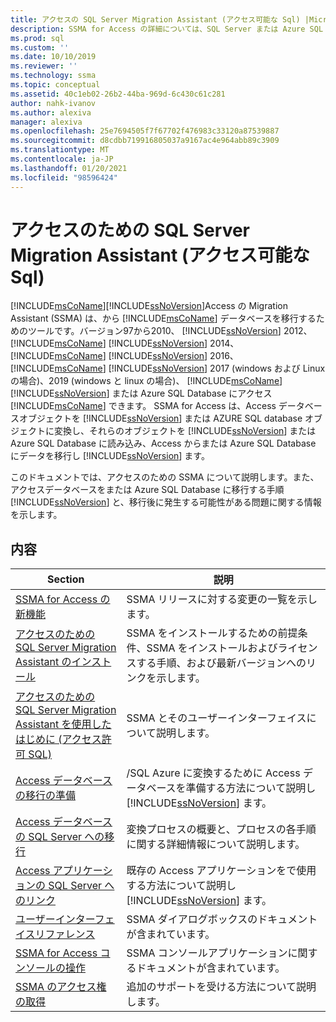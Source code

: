 ```yaml
---
title: アクセスの SQL Server Migration Assistant (アクセス可能な Sql) |Microsoft Docs
description: SSMA for Access の詳細については、SQL Server または Azure SQL Database にアクセスデータベースを移行するための詳細な手順に関するページを参照してください。
ms.prod: sql
ms.custom: ''
ms.date: 10/10/2019
ms.reviewer: ''
ms.technology: ssma
ms.topic: conceptual
ms.assetid: 40c1eb02-26b2-44ba-969d-6c430c61c281
author: nahk-ivanov
ms.author: alexiva
manager: alexiva
ms.openlocfilehash: 25e7694505f7f67702f476983c33120a87539887
ms.sourcegitcommit: d8cdbb719916805037a9167ac4e964abb89c3909
ms.translationtype: MT
ms.contentlocale: ja-JP
ms.lasthandoff: 01/20/2021
ms.locfileid: "98596424"
---
```

# <a name="sql-server-migration-assistant-for-access-accesstosql"></a>アクセスのための SQL Server Migration Assistant (アクセス可能な Sql)

[!INCLUDE[msCoName](../../includes/msconame_md.md)][!INCLUDE[ssNoVersion](../../includes/ssnoversion-md.md)]Access の Migration Assistant (SSMA) は、から [!INCLUDE[msCoName](../../includes/msconame_md.md)] データベースを移行するためのツールです。バージョン97から2010、 [!INCLUDE[ssNoVersion](../../includes/ssnoversion-md.md)] 2012、 [!INCLUDE[msCoName](../../includes/msconame_md.md)] [!INCLUDE[ssNoVersion](../../includes/ssnoversion-md.md)] 2014、 [!INCLUDE[msCoName](../../includes/msconame_md.md)] [!INCLUDE[ssNoVersion](../../includes/ssnoversion-md.md)] 2016、 [!INCLUDE[msCoName](../../includes/msconame_md.md)] [!INCLUDE[ssNoVersion](../../includes/ssnoversion-md.md)] 2017 (windows および Linux の場合)、2019 (windows と linux の場合)、 [!INCLUDE[msCoName](../../includes/msconame_md.md)] [!INCLUDE[ssNoVersion](../../includes/ssnoversion-md.md)] または Azure SQL Database にアクセス [!INCLUDE[msCoName](../../includes/msconame_md.md)] できます。 SSMA for Access は、Access データベースオブジェクトを [!INCLUDE[ssNoVersion](../../includes/ssnoversion-md.md)] または AZURE SQL database オブジェクトに変換し、それらのオブジェクトを [!INCLUDE[ssNoVersion](../../includes/ssnoversion-md.md)] または Azure SQL Database に読み込み、Access からまたは Azure SQL Database にデータを移行し [!INCLUDE[ssNoVersion](../../includes/ssnoversion-md.md)] ます。
  
このドキュメントでは、アクセスのための SSMA について説明します。また、アクセスデータベースをまたは Azure SQL Database に移行する手順 [!INCLUDE[ssNoVersion](../../includes/ssnoversion-md.md)] と、移行後に発生する可能性がある問題に関する情報を示します。  
  
## <a name="contents"></a>内容  
  
|Section|説明|
|-----------|---------------|
|[SSMA for Access の新機能](./what-s-new-in-ssma-for-access-accesstosql.md)|SSMA リリースに対する変更の一覧を示します。|  
|[アクセスのための SQL Server Migration Assistant のインストール](installing-sql-server-migration-assistant-for-access-accesstosql.md)|SSMA をインストールするための前提条件、SSMA をインストールおよびライセンスする手順、および最新バージョンへのリンクを示します。|  
|[アクセスのための SQL Server Migration Assistant を使用したはじめに &#40;アクセス許可 SQL&#41;](../../ssma/access/getting-started-with-sql-server-migration-assistant-for-access-accesstosql.md)|SSMA とそのユーザーインターフェイスについて説明します。|  
|[Access データベースの移行の準備](preparing-access-databases-for-migration-accesstosql.md)|/SQL Azure に変換するために Access データベースを準備する方法について説明し [!INCLUDE[ssNoVersion](../../includes/ssnoversion-md.md)] ます。|  
|[Access データベースの SQL Server への移行](migrating-access-databases-to-sql-server-azure-sql-db-accesstosql.md)|変換プロセスの概要と、プロセスの各手順に関する詳細情報について説明します。|  
|[Access アプリケーションの SQL Server へのリンク](linking-access-applications-to-sql-server-azure-sql-db-accesstosql.md)|既存の Access アプリケーションをで使用する方法について説明し [!INCLUDE[ssNoVersion](../../includes/ssnoversion-md.md)] ます。|  
|[ユーザーインターフェイスリファレンス](user-interface-reference-accesstosql.md)|SSMA ダイアログボックスのドキュメントが含まれています。|  
|[SSMA for Access コンソールの操作](working-with-ssma-for-access-console-accesstosql.md)|SSMA コンソールアプリケーションに関するドキュメントが含まれています。|  
|[SSMA のアクセス権の取得](../sql-server-migration-assistant.md)|追加のサポートを受ける方法について説明します。|